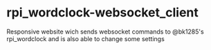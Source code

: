 # rpi_wordclock-websocket_client
Responsive website wich sends websocket commands to @bk1285's rpi_wordclock and is also able to change some settings
